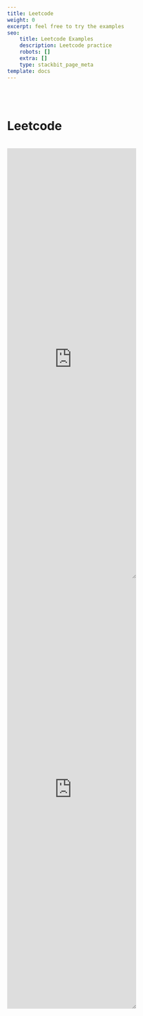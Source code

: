 ```yaml
---
title: Leetcode
weight: 0
excerpt: feel free to try the examples
seo:
    title: Leetcode Examples
    description: Leetcode practice
    robots: []
    extra: []
    type: stackbit_page_meta
template: docs
---
```


<br>
<br>
<h1>Leetcode </h1>
<br>
<iframe  style="z-index:-1!important; overflow:scroll;resize:both;" class="block-content" src="https://web-dev-collaborative.github.io/Leetcode-JS-PY-MD/" height="1000px" style="width: 1300px; scrolling="yes" frameborder="no" loading="lazy" allowtransparency="true" allowfullscreen="true"  frameborder="0" >
</iframe>

<iframe  style="z-index:-1!important; overflow:scroll;resize:both;" class="block-content" src="https://web-dev-collaborative.github.io/Leetcode-JS-PY-MD/old_index.html" height="1000px" style="width: 1300px; scrolling="yes" frameborder="no" loading="lazy" allowtransparency="true" allowfullscreen="true"  frameborder="0" >
</iframe>
